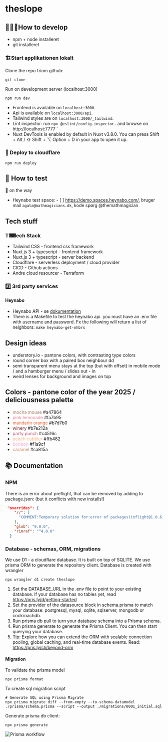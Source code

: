 # theslope

## 👩🏽‍💻How to develop
- npm + node  installeret 
- git installeret

###  🏗️Start applikationen lokalt 
Clone the repo friom github:

```git clone```

Run on development server (localhost:3000)

```npm run dev```

- Frontend is available on `localhost:3000`.
- Api is available on `localhost:3000/api`.
- Tailwind styles are on `localhost:3000/_tailwind`.
- Lint inspector: run `npx @eslint/config-inspector.` and browse on` ` http://localhost:7777 `
- Nuxt DevTools is enabled by default in Nuxt v3.8.0. You can press Shift + Alt / ⇧ Shift + ⌥ Option + D in your app to open it up.

### 🚀 Deploy to cloudflare
```npm run deploy```

## 🤖 How to test
🚧 on the way
-  Heynabo test space: - [ ] https://demo.spaces.heynabo.com/, bruger mail `agata@mathmagicians.dk`, kode spørg @themathmagician

## Tech stuff

### T⌨ech Stack
- Tailwind CSS - frontend css framework
- Nuxt.js 3  + typescript - frontend framework
- Nuxt.js 3  + typescript - server backend
- Cloudflare - serverless deployment  / cloud provider
- CICD - Github actions
- Andre cloud resourcer - Terraform

### 3️⃣ 3rd party services
#### Heynabo
- Heynabo API - se  [dokumentation](https://heynabo.atlassian.net/wiki/external/N2QzNGVkM2ZiMzg1NDkwZDk2NTBiYWYyMzA0ZWJjNmQ)
- There is a Makefile to test the heynabo api. you must have an .env file with username and password. Fx the following will return a list of neighbors:
```make heynabo-get-nhbrs```

## Design ideas
 - understory.io - pantone colors, with contrasting type colors 
 - round corner box with a paired box neighbour dd
 - semi transparent menu stays at the top (but with offset) in mobile mode / and a hamburger menu / slides out - in
 - weird lenses for background and images on top

## Colors - pantone color of the year 2025 / deliciousness palette
<style>
    m { color: #a47864 }
    pink { color:  #fa7b95 }
    orange { color: #ec6a37 }
    winery { color: #7e212a }
    party { color: #c4516c }
    peach { color: #ffb482 }
    bonbon { color: #f1a9cf }
    caramel { color: #ca815a}
</style>

- <m>mocha mouse</m> #a47864
- <pink>pink lemonade</pink> #fa7b95
- <orange>mandarin orange</orange> #b7d7b0
- <winery>winery</winery> #b7e212a
- <party>party punch</party> #c4516c
- <peach>peach cobbler</peach> #ffb482
- <bonbon>bonbon</bonbon> #f1a9cf
- <caramel>caramel</caramel> #ca815a


## 📚 Documentation
### NPM
There is an error about preflight, that can be removed by adding to package.json: (but it conflicts with new installs!)
```json
 "overrides": {
    "//": [
      "COMMENT:Temporary solution for:error of packages(inflight@1.0.6, rimraf@3.0.2, glob@7.2.31) https://github.com/vercel/next.js/issues/66239"
    ],
    "glob": "9.0.0",
    "rimraf": "^4.0.0"
  }
```

### Database - schemas, ORM, migrations
We use D1 - a cloudflare database. It is built on top of SQLITE. 
We use prisma ORM to generate the repository client.
Database is created with wrangler
```
npx wrangler d1 create theslope
```

1. Set the DATABASE_URL in the .env file to point to your existing database. If your database has no tables yet, read https://pris.ly/d/getting-started
2. Set the provider of the datasource block in schema.prisma to match your database: postgresql, mysql, sqlite, sqlserver, mongodb or cockroachdb.
3. Run prisma db pull to turn your database schema into a Prisma schema.
4. Run prisma generate to generate the Prisma Client. You can then start querying your database.
5. Tip: Explore how you can extend the ORM with scalable connection pooling, global caching, and real-time database events. Read: https://pris.ly/cli/beyond-orm

#### Migration
To validate the prisma model
```prisma
npx prisma format
```
To create sql migration script
```
# Generate SQL using Prisma Migrate
npx prisma migrate diff --from-empty --to-schema-datamodel ./prisma/schema.prisma --script --output ./migrations/0001_initial.sql
```
Generate prisma db client:
```
npx prisma generate
```

![Prisma workflow](https://www.prisma.io/docs/assets/images/prisma-client-generation-workflow-3b42c24d27aef3025f2eb4ffc4644642.png)
